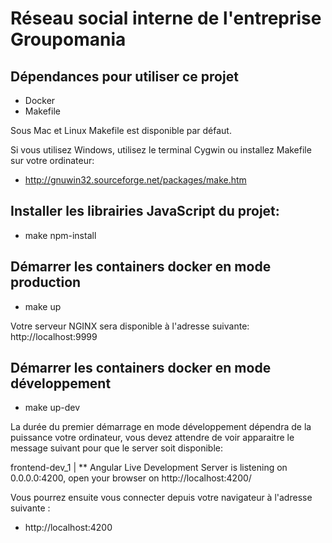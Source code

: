 # Réseau social interne de l'entreprise Groupomania

## Dépendances pour utiliser ce projet

- Docker
- Makefile

Sous Mac et Linux Makefile est disponible par défaut.

Si vous utilisez Windows, utilisez le terminal Cygwin ou installez Makefile sur votre ordinateur:

- http://gnuwin32.sourceforge.net/packages/make.htm

## Installer les librairies JavaScript du projet:
- make npm-install

## Démarrer les containers docker en mode production
- make up

Votre serveur NGINX sera disponible à l'adresse suivante: http://localhost:9999

## Démarrer les containers docker en mode développement 
- make up-dev

La durée du premier démarrage en mode développement dépendra de la puissance votre ordinateur, vous devez attendre de voir apparaitre le message suivant pour que le server soit disponible:

frontend-dev_1  | ** Angular Live Development Server is listening on 0.0.0.0:4200, open your browser on http://localhost:4200/

Vous pourrez ensuite vous connecter depuis votre navigateur à l'adresse suivante :

- http://localhost:4200
